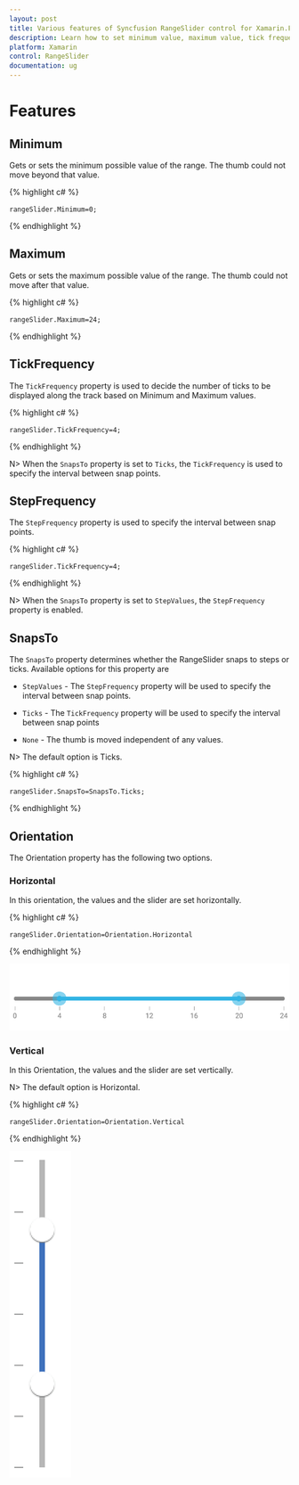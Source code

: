 ```yaml
---
layout: post
title: Various features of Syncfusion RangeSlider control for Xamarin.Forms
description: Learn how to set minimum value, maximum value, tick frequency, step frequency, enabling snaps to support and orientation for RangeSlider
platform: Xamarin
control: RangeSlider
documentation: ug
---
```


# Features

## Minimum

Gets or sets the minimum possible value of the range. The thumb could not move beyond that value.

{% highlight c# %}

	rangeSlider.Minimum=0;

{% endhighlight %}

## Maximum

Gets or sets the maximum possible value of the range. The thumb could not move after that value.

{% highlight c# %}

	rangeSlider.Maximum=24;

{% endhighlight %}

## TickFrequency

The `TickFrequency` property is used to decide the number of ticks to be displayed along the track based on Minimum and Maximum values.

{% highlight c# %}

	rangeSlider.TickFrequency=4;

{% endhighlight %}

N> When the `SnapsTo` property is set to `Ticks`, the `TickFrequency` is used to specify the interval between snap points.

## StepFrequency

The `StepFrequency` property is used to specify the interval between snap points.

{% highlight c# %}

	rangeSlider.TickFrequency=4;

{% endhighlight %}

N> When the `SnapsTo` property is set to `StepValues`, the `StepFrequency` property is enabled.

## SnapsTo

The `SnapsTo` property determines whether the RangeSlider snaps to steps or ticks. Available options for this property are

* `StepValues` - The `StepFrequency` property will be used to specify the interval between snap points.

* `Ticks` - The `TickFrequency` property will be used to specify the interval between snap points

* `None` - The thumb is moved independent of any values.

N> The default option is Ticks.

{% highlight c# %}

	rangeSlider.SnapsTo=SnapsTo.Ticks;

{% endhighlight %}

## Orientation

The Orientation property has the following two options.

### Horizontal

In this orientation, the values and the slider are set horizontally. 

{% highlight c# %}

	rangeSlider.Orientation=Orientation.Horizontal

{% endhighlight %}

![](images/RangeSlider-Horizontal.png)

### Vertical

In this Orientation, the values and the slider are set vertically. 

N> The default option is Horizontal.

{% highlight c# %}

	rangeSlider.Orientation=Orientation.Vertical

{% endhighlight %}

![](images/RangeSlider-Vertical.png)


